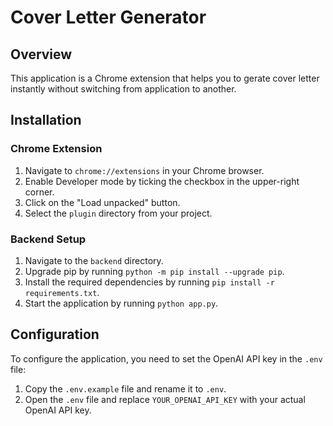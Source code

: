 # Cover Letter Generator

## Overview

This application is a Chrome extension that helps you to gerate cover letter instantly without switching from application to another. 

## Installation

### Chrome Extension

1. Navigate to `chrome://extensions` in your Chrome browser.
2. Enable Developer mode by ticking the checkbox in the upper-right corner.
3. Click on the "Load unpacked" button.
4. Select the `plugin` directory from your project.

### Backend Setup

1. Navigate to the `backend` directory.
2. Upgrade pip by running `python -m pip install --upgrade pip`.
3. Install the required dependencies by running `pip install -r requirements.txt`.
4. Start the application by running `python app.py`.

## Configuration

To configure the application, you need to set the OpenAI API key in the `.env` file:

1. Copy the `.env.example` file and rename it to `.env`.
2. Open the `.env` file and replace `YOUR_OPENAI_API_KEY` with your actual OpenAI API key.

